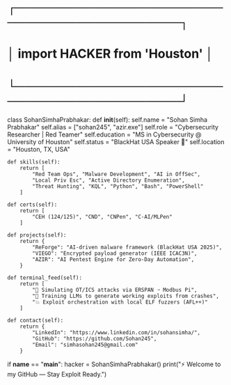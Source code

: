 # ┌────────────────────────────────────────────┐
# │        import HACKER from 'Houston'        │
# └────────────────────────────────────────────┘

class SohanSimhaPrabhakar:
    def __init__(self):
        self.name = "Sohan Simha Prabhakar"
        self.alias = ["sohan245", "azir.exe"]
        self.role = "Cybersecurity Researcher | Red Teamer"
        self.education = "MS in Cybersecurity @ University of Houston"
        self.status = "BlackHat USA Speaker 🎤"
        self.location = "Houston, TX, USA"

    def skills(self):
        return [
            "Red Team Ops", "Malware Development", "AI in OffSec",
            "Local Priv Esc", "Active Directory Enumeration",
            "Threat Hunting", "KQL", "Python", "Bash", "PowerShell"
        ]

    def certs(self):
        return [
            "CEH (124/125)", "CND", "CNPen", "C-AI/MLPen"
        ]

    def projects(self):
        return {
            "ReForge": "AI-driven malware framework (BlackHat USA 2025)",
            "VIEGO": "Encrypted payload generator (IEEE ICAC3N)",
            "AZIR": "AI Pentest Engine for Zero-Day Automation",
        }

    def terminal_feed(self):
        return [
            "🎯 Simulating OT/ICS attacks via ERSPAN ➝ Modbus Pi",
            "🧠 Training LLMs to generate working exploits from crashes",
            "💥 Exploit orchestration with local ELF fuzzers (AFL++)"
        ]

    def contact(self):
        return {
            "LinkedIn": "https://www.linkedin.com/in/sohansimha/",
            "GitHub": "https://github.com/Sohan245",
            "Email": "simhasohan245@gmail.com"
        }


if __name__ == "__main__":
    hacker = SohanSimhaPrabhakar()
    print("⚡ Welcome to my GitHub — Stay Exploit Ready.")

